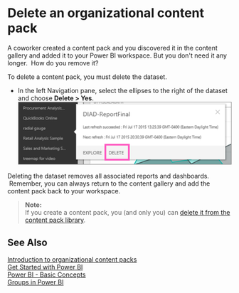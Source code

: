 ﻿<properties 
   pageTitle="Delete an organizational content pack"
   description="Delete an organizational content pack"
   services="powerbi" 
   documentationCenter="" 
   authors="jastru" 
   manager="mblythe" 
   editor=""
   tags=""/>
 
<tags
   ms.service="powerbi"
   ms.devlang="NA"
   ms.topic="article"
   ms.tgt_pltfrm="NA"
   ms.workload="powerbi"
   ms.date="10/15/2015"
   ms.author="jastru"/>

# Delete an organizational content pack  

A coworker created a content pack and you discovered it in the content gallery and added it to your Power BI workspace. But you don't need it any longer.  How do you remove it?

To delete a content pack, you must delete the dataset.  

-   In the left Navigation pane, select the ellipses to the right of the dataset and choose **Delete \> Yes**.  
    ![](media/powerbi-service-organizational-content-pack-delete/deletecp.png)

Deleting the dataset removes all associated reports and dashboards.  Remember, you can always return to the content gallery and add the content pack back to your workspace.

>**Note:**  
>If you create a content pack, you (and only you) can [delete it from the content pack library](https://support.powerbi.com/knowledgebase/articles/651631).

## See Also  
[Introduction to organizational content packs](https://support.powerbi.com/knowledgebase/articles/651040)  
[Get Started with Power BI](http://support.powerbi.com/knowledgebase/articles/430814-get-started-with-power-bi)  
[Power BI - Basic Concepts](http://support.powerbi.com/knowledgebase/articles/487029-power-bi-preview-basic-concepts)  
[Groups in Power BI](http://support.powerbi.com/knowledgebase/articles/654247)  
